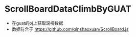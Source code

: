 # ScrollBoardDataClimbByGUAT
- 在guat的oj上获取滚榜数据
- 数据符合于 https://github.com/qinshaoxuan/ScrollBoard.js